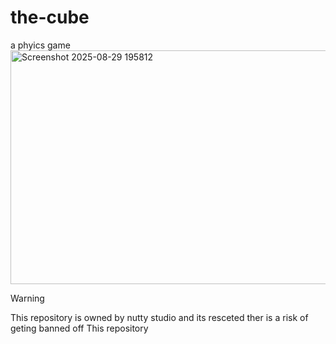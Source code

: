 # the-cube
a phyics game
<img width="989" height="374" alt="Screenshot 2025-08-29 195812" src="https://github.com/user-attachments/assets/50f34bb9-069c-4244-80d5-fd3b988ed236" />
> [!WARNING]
> This repository is owned by nutty studio and its resceted
> ther is a risk of geting banned off This repository

